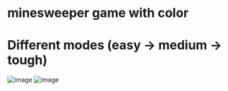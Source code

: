 # minesweeper game with color
# Different modes (easy -> medium -> tough)
![image](https://user-images.githubusercontent.com/87600155/162372954-0bc44aa7-4051-4421-aba6-38eedbce1d83.png)
![image](https://user-images.githubusercontent.com/87600155/162373045-340e677d-e7da-46de-82f7-102f2891e4ad.png)
